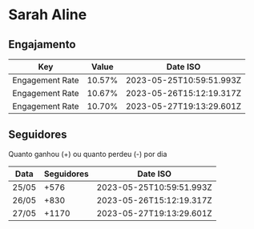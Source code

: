 # Sarah Aline

## Engajamento

| Key             | Value  | Date ISO                 |
| --------------- | ------ | ------------------------ |
| Engagement Rate | 10.57% | 2023-05-25T10:59:51.993Z |
| Engagement Rate | 10.67% | 2023-05-26T15:12:19.317Z |
| Engagement Rate | 10.70% | 2023-05-27T19:13:29.601Z |

## Seguidores

Quanto ganhou (+) ou quanto perdeu (-) por dia

| Data  | Seguidores | Date ISO                 |
| ----- | ---------- | ------------------------ |
| 25/05 | +576       | 2023-05-25T10:59:51.993Z |
| 26/05 | +830       | 2023-05-26T15:12:19.317Z |
| 27/05 | +1170      | 2023-05-27T19:13:29.601Z |